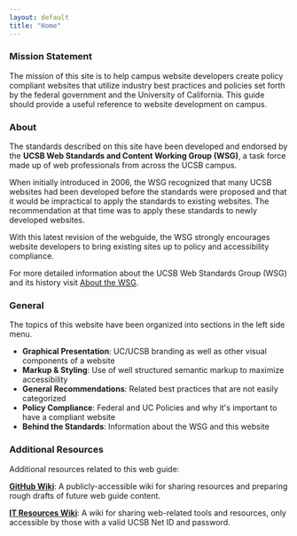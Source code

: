```yaml
---
layout: default
title: "Home"
---
```


### Mission Statement

The mission of this site is to help campus website developers create policy
compliant websites that utilize industry best practices and policies set forth
by the federal government and the University of California. This guide should
provide a useful reference to website development on campus.

### About

The standards described on this site have been developed and endorsed by the
**UCSB Web Standards and Content Working Group (WSG)**, a task force made up of
web professionals from across the UCSB campus.

When initially introduced in 2006, the WSG recognized that many UCSB websites
had been developed before the standards were proposed and that it would be
impractical to apply the standards to existing websites. The recommendation
at that time was to apply these standards to newly developed websites.

With this latest revision of the webguide, the WSG strongly encourages website
developers to bring existing sites up to policy and accessibility compliance.

For more detailed information about the UCSB Web Standards Group (WSG) and
its history visit [About the WSG](about).

### General

The topics of this website have been organized into sections in the left
side menu.

* **Graphical Presentation**: UC/UCSB branding as well as other visual components of a website
* **Markup & Styling**: Use of well structured semantic markup to maximize accessibility
* **General Recommendations**: Related best practices that are not easily categorized
* **Policy Compliance**: Federal and UC Policies and why it's important to have a compliant website
* **Behind the Standards**: Information about the WSG and this website

### Additional Resources

Additional resources related to this web guide:

**[GitHub Wiki](https://github.com/ucsb-wsg/ucsb-wsg.github.io/wiki)**:
A publicly-accessible wiki for sharing resources and preparing rough drafts of
future web guide content.

**[IT Resources Wiki](https://it.ucsb.edu/resources/website-tools)**:
A wiki for sharing web-related tools and resources, only accessible by those
with a valid UCSB Net ID and password.
